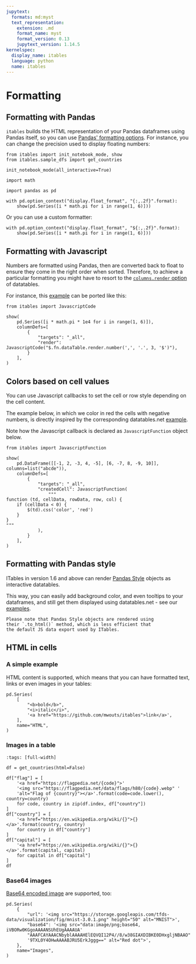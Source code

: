 ```yaml
---
jupytext:
  formats: md:myst
  text_representation:
    extension: .md
    format_name: myst
    format_version: 0.13
    jupytext_version: 1.14.5
kernelspec:
  display_name: itables
  language: python
  name: itables
---
```


# Formatting

## Formatting with Pandas

`itables` builds the HTML representation of your Pandas dataframes using Pandas itself, so
you can use [Pandas' formatting options](https://pandas.pydata.org/pandas-docs/stable/user_guide/options.html).
For instance, you can change the precision used to display floating numbers:

```{code-cell}
from itables import init_notebook_mode, show
from itables.sample_dfs import get_countries

init_notebook_mode(all_interactive=True)
```

```{code-cell}
import math

import pandas as pd

with pd.option_context("display.float_format", "{:,.2f}".format):
    show(pd.Series([i * math.pi for i in range(1, 6)]))
```

Or you can use a custom formatter:

```{code-cell}
with pd.option_context("display.float_format", "${:,.2f}".format):
    show(pd.Series([i * math.pi for i in range(1, 6)]))
```

## Formatting with Javascript

Numbers are formatted using Pandas, then are converted back to float to ensure they come in the right order when sorted.
Therefore, to achieve a particular formatting you might have to resort to the
[`columns.render` option](https://datatables.net/examples/advanced_init/column_render.html)
of datatables.

For instance, this [example](https://datatables.net/forums/discussion/61407/how-to-apply-a-numeric-format-to-a-column)
can be ported like this:

```{code-cell}
from itables import JavascriptCode

show(
    pd.Series([i * math.pi * 1e4 for i in range(1, 6)]),
    columnDefs=[
        {
            "targets": "_all",
            "render": JavascriptCode("$.fn.dataTable.render.number(',', '.', 3, '$')"),
        }
    ],
)
```

## Colors based on cell values

You can use Javascript callbacks to set the cell or row style depending on the cell content.

The example below, in which we color in red the cells with negative numbers, is directly inspired by the corresponding datatables.net [example](https://datatables.net/reference/option/columns.createdCell).

Note how the Javascript callback is declared as `JavascriptFunction` object below.

```{code-cell}
from itables import JavascriptFunction

show(
    pd.DataFrame([[-1, 2, -3, 4, -5], [6, -7, 8, -9, 10]], columns=list("abcde")),
    columnDefs=[
        {
            "targets": "_all",
            "createdCell": JavascriptFunction(
                """
function (td, cellData, rowData, row, col) {
    if (cellData < 0) {
        $(td).css('color', 'red')
    }
}
"""
            ),
        }
    ],
)
```

## Formatting with Pandas style

ITables in version 1.6 and above can render
[Pandas Style](https://pandas.pydata.org/docs/user_guide/style.html)
objects as interactive datatables.

This way, you can easily add background color, and even
tooltips to your dataframes, and still get them
displayed using datatables.net - see our [examples](pandas_style.md).

```{warning}
Please note that Pandas Style objects are rendered using
their `.to_html()` method, which is less efficient that
the default JS data export used by ITables.
```

## HTML in cells

### A simple example

HTML content is supported, which means that you can have formatted text,
links or even images in your tables:

```{code-cell}
pd.Series(
    [
        "<b>bold</b>",
        "<i>italic</i>",
        '<a href="https://github.com/mwouts/itables">link</a>',
    ],
    name="HTML",
)
```

### Images in a table

```{code-cell}
:tags: [full-width]

df = get_countries(html=False)

df["flag"] = [
    '<a href="https://flagpedia.net/{code}">'
    '<img src="https://flagpedia.net/data/flags/h80/{code}.webp" '
    'alt="Flag of {country}"></a>'.format(code=code.lower(), country=country)
    for code, country in zip(df.index, df["country"])
]
df["country"] = [
    '<a href="https://en.wikipedia.org/wiki/{}">{}</a>'.format(country, country)
    for country in df["country"]
]
df["capital"] = [
    '<a href="https://en.wikipedia.org/wiki/{}">{}</a>'.format(capital, capital)
    for capital in df["capital"]
]
df
```

### Base64 images

[Base64 encoded image](https://stackoverflow.com/a/8499716/9817073) are supported, too:

```{code-cell}
pd.Series(
    {
        "url": '<img src="https://storage.googleapis.com/tfds-data/visualization/fig/mnist-3.0.1.png" height="50" alt="MNIST">',
        "base64": '<img src="data:image/png;base64, iVBORw0KGgoAAAANSUhEUgAAAAUA'
        "AAAFCAYAAACNbyblAAAAHElEQVQI12P4//8/w38GIAXDIBKE0DHxgljNBAAO"
        '9TXL0Y4OHwAAAABJRU5ErkJggg==" alt="Red dot">',
    },
    name="Images",
)
```
